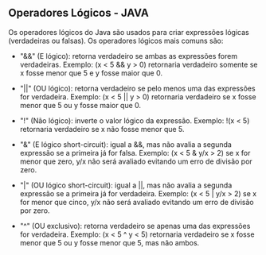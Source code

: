 ## Operadores Lógicos - JAVA

Os operadores lógicos do Java são usados para criar expressões lógicas (verdadeiras ou falsas). Os operadores lógicos mais comuns são:

- "&&" (E lógico): retorna verdadeiro se ambas as expressões forem verdadeiras. Exemplo: (x < 5 && y > 0) retornaria verdadeiro somente se x fosse menor que 5 e y fosse maior que 0.

- "||" (OU lógico): retorna verdadeiro se pelo menos uma das expressões for verdadeira. Exemplo: (x < 5 || y > 0) retornaria verdadeiro se x fosse menor que 5 ou y fosse maior que 0.

- "!" (Não lógico): inverte o valor lógico da expressão. Exemplo: !(x < 5) retornaria verdadeiro se x não fosse menor que 5.

- "&" (E lógico short-circuit): igual a &&, mas não avalia a segunda expressão se a primeira já for falsa. Exemplo: (x < 5 & y/x > 2) se x for menor que zero, y/x não será avaliado evitando um erro de divisão por zero.

- "|" (OU lógico short-circuit): igual a ||, mas não avalia a segunda expressão se a primeira já for verdadeira. Exemplo: (x < 5 | y/x > 2) se x for menor que cinco, y/x não será avaliado evitando um erro de divisão por zero.

- "^" (OU exclusivo): retorna verdadeiro se apenas uma das expressões for verdadeira. Exemplo: (x < 5 ^ y < 5) retornaria verdadeiro se x fosse menor que 5 ou y fosse menor que 5, mas não ambos.